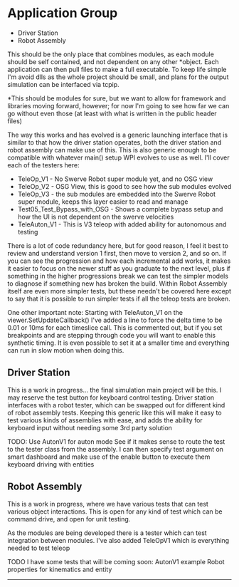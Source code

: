 # Application Group

- Driver Station
- Robot Assembly

This should be the only place that combines modules, as each module should be self contained, and not dependent on any other *object.  Each application can then pull files to make a full executable.  To keep life simple I'm avoid dlls as the whole project should be small, and plans for the output simulation can be interfaced via tcpip.

*This should be modules for sure, but we want to allow for framework and libraries moving forward, however; for now I'm going to see how far we can go without even those (at least with what is written in the public header files)

The way this works and has evolved is a generic launching interface that is similar to that how the driver station operates, both the driver station and robot assembly can make use of this.  This is also generic enough to be compatible with whatever main() setup WPI evolves to use as well.  I'll cover each of the testers here:

- TeleOp_V1 - No Swerve Robot super module yet, and no OSG view
- TeleOp_V2 - OSG View, this is good to see how the sub modules evolved
- TeleOp_V3 - the sub modules are embedded into the Swerve Robot super module, keeps this layer easier to read and manage
- Test05_Test_Bypass_with_OSG - Shows a complete bypass setup and how the UI is not dependent on the swerve velocities
- TeleAuton_V1 - This is V3 teleop with added ability for autonomous and testing

There is a lot of code redundancy here, but for good reason, I feel it best to review and understand version 1 first, then move to version 2, and so on.  If you can see the progression and how each incremental add works, it makes it easier to focus on the newer stuff as you graduate to the next level, plus if something in the higher progressions break we can test the simpler models to diagnose if something new has broken the build.  Within Robot Assembly itself are even more simpler tests, but these needn't be covered here except to say that it is possible to run simpler tests if all the teleop tests are broken.

One other important note:  Starting with TeleAuton_V1 on the viewer.SetUpdateCallback() I've added a line to force the delta time to be 0.01 or 10ms for each timeslice call.  This is commented out, but if you set breakpoints and are stepping through code you will want to enable this synthetic timing.  It is even possible to set it at a smaller time and everything can run in slow motion when doing this.

## Driver Station

This is a work in progress... the final simulation main project will be this.  I may reserve the test button for keyboard control testing.
Driver station interfaces with a robot tester, which can be swapped out for different kind of robot assembly tests.
Keeping this generic like this will make it easy to test various kinds of assemblies with ease, and adds the ability for keyboard input without needing
some 3rd party solution

TODO:
Use AutonV1 for auton mode
See if it makes sense to route the test to the tester class from the assembly.  I can then specify test argument on smart dashboard and make use of the enable button
to execute them
keyboard driving with entities

## Robot Assembly

This is a work in progress, where we have various tests that can test various object interactions.  This is open for any kind of test which can be command drive, and open for unit testing.

As the modules are being developed there is a tester which can test integration between modules.  I've also added TeleOpV1 which is everything needed to test teleop

TODO I have some tests that will be coming soon:
AutonV1 example
Robot properties for kinematics and entity

---
